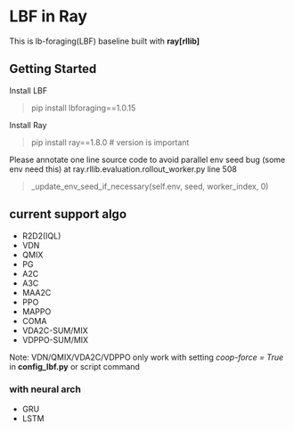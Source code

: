 # LBF in Ray

This is lb-foraging(LBF) baseline built with **ray[rllib]**

## Getting Started

Install LBF
> pip install lbforaging==1.0.15

Install Ray
> pip install ray==1.8.0 # version is important

Please annotate one line source code to avoid parallel env seed bug (some env need this)
at ray.rllib.evaluation.rollout_worker.py line 508

> _update_env_seed_if_necessary(self.env, seed, worker_index, 0)

## current support algo
- R2D2(IQL)
- VDN
- QMIX
- PG
- A2C
- A3C
- MAA2C
- PPO
- MAPPO
- COMA
- VDA2C-SUM/MIX
- VDPPO-SUM/MIX

Note: VDN/QMIX/VDA2C/VDPPO only work with setting *coop-force = True* in **config_lbf.py** or script command
  
### with neural arch
- GRU
- LSTM



